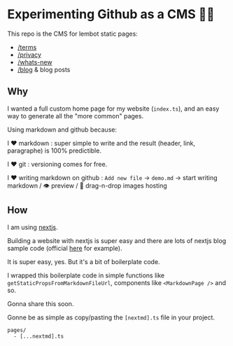 # Experimenting Github as a CMS 🧑‍🔬

This repo is the CMS for lembot static pages:

- [/terms](https://lembot.com/terms)
- [/privacy](https://lembot.com/privacy)
- [/whats-new](https://lembot.com/whats-new)
- [/blog](https://lembot.com/blog) & blog posts

## Why

I wanted a full custom home page for my website (`index.ts`), and an easy way to generate all the "more common" pages.

Using markdown and github because:

I ❤️ markdown : super simple to write and the result (header, link, paragraphe) is 100% predictible.

I ❤️ git : versioning comes for free.

I ❤️ writing markdown on github : `Add new file` -> `demo.md` -> start writing markdown / 👁️ preview / 💾 drag-n-drop images hosting

## How

I am using [nextjs](https://nextjs.org/).

Building a website with nextjs is super easy and there are lots of nextjs blog sample code (official [here](https://github.com/vercel/next.js/tree/canary/examples/blog-starter-typescript) for example).

It is super easy, yes. But it's a bit of boilerplate code.

I wrapped this boilerplate code in simple functions like `getStaticPropsFromMarkdownFileUrl`, components like `<MarkdownPage />` and so.

Gonna share this soon.

Gonne be as simple as copy/pasting the `[nextmd].ts` file in your project.

```
pages/
  - [...nextmd].ts
```
